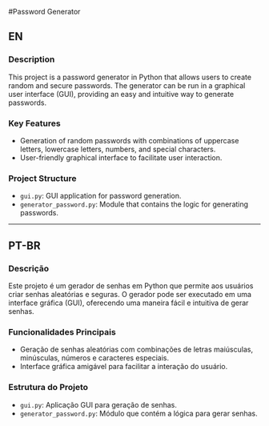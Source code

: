 #Password Generator

## EN

### Description
This project is a password generator in Python that allows users to create random and secure passwords. The generator can be run in a graphical user interface (GUI), providing an easy and intuitive way to generate passwords.

### Key Features
- Generation of random passwords with combinations of uppercase letters, lowercase letters, numbers, and special characters.
- User-friendly graphical interface to facilitate user interaction.

### Project Structure
- `gui.py`: GUI application for password generation.
- `generator_password.py`: Module that contains the logic for generating passwords.

---

## PT-BR

### Descrição
Este projeto é um gerador de senhas em Python que permite aos usuários criar senhas aleatórias e seguras. O gerador pode ser executado em uma interface gráfica (GUI), oferecendo uma maneira fácil e intuitiva de gerar senhas.

### Funcionalidades Principais
- Geração de senhas aleatórias com combinações de letras maiúsculas, minúsculas, números e caracteres especiais.
- Interface gráfica amigável para facilitar a interação do usuário.

### Estrutura do Projeto
- `gui.py`: Aplicação GUI para geração de senhas.
- `generator_password.py`: Módulo que contém a lógica para gerar senhas.

